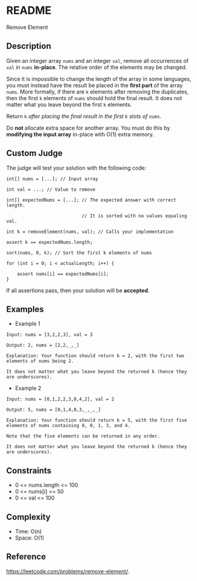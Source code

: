 # README
Remove Element

## Description
Given an integer array `nums` and an integer `val`, remove all occurrences of `val` in `nums` **in-place**. The relative order of the elements may be changed.

Since it is impossible to change the length of the array in some languages, you must instead have the result be placed in the **first part** of the array `nums`. More formally, if there are `k` elements after removing the duplicates, then the first `k` elements of `nums` should hold the final result. It does not matter what you leave beyond the first `k` elements.

Return `k` *after placing the final result in the first `k` slots of `nums`*.

Do **not** allocate extra space for another array. You must do this by **modifying the input array** in-place with O(1) extra memory.

## Custom Judge
The judge will test your solution with the following code:

```
int[] nums = [...]; // Input array

int val = ...; // Value to remove

int[] expectedNums = [...]; // The expected answer with correct length.

                            // It is sorted with no values equaling val.

int k = removeElement(nums, val); // Calls your implementation

assert k == expectedNums.length;

sort(nums, 0, k); // Sort the first k elements of nums

for (int i = 0; i < actualLength; i++) {

    assert nums[i] == expectedNums[i];
}
```

If all assertions pass, then your solution will be **accepted**.

## Examples
- Example 1
```
Input: nums = [3,2,2,3], val = 3

Output: 2, nums = [2,2,_,_]

Explanation: Your function should return k = 2, with the first two elements of nums being 2.

It does not matter what you leave beyond the returned k (hence they are underscores).
```

- Example 2
```
Input: nums = [0,1,2,2,3,0,4,2], val = 2

Output: 5, nums = [0,1,4,0,3,_,_,_]

Explanation: Your function should return k = 5, with the first five elements of nums containing 0, 0, 1, 3, and 4.

Note that the five elements can be returned in any order.

It does not matter what you leave beyond the returned k (hence they are underscores).

```

 
## Constraints
- 0 <= nums.length <= 100
- 0 <= nums[i] <= 50
- 0 <= val <= 100


## Complexity
- Time: O(n)
- Space: O(1)

## Reference
https://leetcode.com/problems/remove-element/.
 
